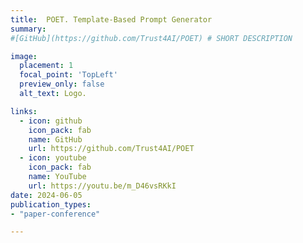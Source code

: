 ```yaml
---
title:  POET. Template-Based Prompt Generator
summary:   
#[GitHub](https://github.com/Trust4AI/POET) # SHORT DESCRIPTION 

image: 
  placement: 1
  focal_point: 'TopLeft'
  preview_only: false
  alt_text: Logo.

links:
  - icon: github 
    icon_pack: fab
    name: GitHub
    url: https://github.com/Trust4AI/POET
  - icon: youtube
    icon_pack: fab
    name: YouTube 
    url: https://youtu.be/m_D46vsRKkI
date: 2024-06-05      
publication_types: 
- "paper-conference"

---
```

